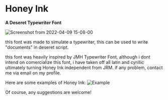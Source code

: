 # Honey Ink

**A Deseret Typewriter Font**

![Screenshot from 2022-04-09 15-08-00](https://user-images.githubusercontent.com/70299147/166623280-f16b619c-3d73-4616-87f2-044ff4a7028a.png)

this font was made to simulate a typewriter, 
this can be used to write "documents" in deseret script.

this font was heavily inspired by JMH Typewriter Font, 
although i dont intend on comercialize this font, i have taken off all latin and cyrillic
ultimately turning Honey Ink independent from JRM. if any problem, contact me via email on my profile.

Here are some examples of Honey Ink:
![Example](https://user-images.githubusercontent.com/70299147/166624024-c27a36e6-1e54-4f53-bac7-3490c31a0eeb.png)

Of course, any suggestions are welcome!
